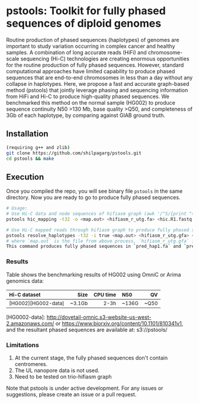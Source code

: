 # pstools: Toolkit for fully phased sequences of diploid genomes 

Routine production of phased sequences (haplotypes) of genomes are important to study variation occurring in complex cancer and healthy samples. A combination of long accurate reads (HiFi) and chromosome-scale sequencing (Hi-C) technologies are creating enormous opportunities for the routine production of fully phased sequences. However, standard computational approaches have limited capability to produce phased sequences that are end-to-end chromosomes in less than a day without any collapse in haplotypes. Here, we propose a fast and accurate graph-based method (pstools) that jointly leverage phasing and sequencing information from HiFi and Hi-C to produce high-quality phased sequences. We benchmarked this method on the normal sample (HG002) to produce sequence continuity N50 >130 Mb, base quality >Q50, and completeness of 3Gb of each haplotype, by comparing against GIAB ground truth. 

## Installation
```sh
(requiring g++ and zlib)
git clone https://github.com/shilpagarg/pstools.git
cd pstools && make
```

## Execution
Once you compiled the repo, you will see binary file `pstools` in the same directory.
Now you are ready to go to produce fully phased sequences.

```sh
# Usage: 
# Use Hi-C data and node sequences of hifiasm graph (awk '/^S/{print ">"$2;print $3}' hifiasm_r_utg.gfa > hifiasm_r_utg.fa)
pstools hic_mapping -t32 -o <map.out> <hifiasm_r_utg.fa> <hic.R1.fastq.gz> <hic.R2.fastq.gz>

# Use Hi-C mapped reads through hifiasm graph to produce fully phased sequences
pstools resolve_haplotypes -t32 -i true <map.out> <hifiasm_r_utg.gfa> <out>
# where `map.out` is the file from above process, `hifiasm_r_utg.gfa` is the hifiasm r_utg graph and `out` is the output directory name.
This command produces fully phased sequences in `pred_hap1.fa` and `pred_hap2.fa`.  
```

### Results
Table shows the benchmarking results of HG002 using OmniC or Arima genomics data: 

|<sub>Hi-C dataset<sub>|<sub>Size<sub>|<sub>CPU time<sub>|<sub> N50<sub>|<sub> QV<sub>|
|:---------------|-----:|--------------------:|:----------|-------:|
|<sub>[HG002][HG002-data]</sub>|<sub>~3.1Gb</sub> |<sub>2-3h</sub> |<sub>~136G</sub>|<sub>~Q50</sub>|


[HG0002-data]: http://dovetail-omnic.s3-website-us-west-2.amazonaws.com/ or https://www.biorxiv.org/content/10.1101/810341v1, and the resultant phased sequences are available at: s3://pstools/

### Limitations
1. At the current stage, the fully phased sequences don't contain centromeres.
2. The UL nanopore data is not used.
3. Need to be tested on trio-hifiasm graph
 
Note that pstools is under active development. For any issues or suggestions, please create an issue or a pull request. 

